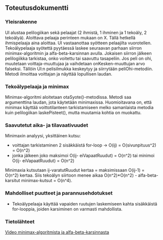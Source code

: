 ## Toteutusdokumentti

### Yleisrakenne
UI alustaa pelilogiikan sekä pelaajat (2 ihmistä, 1 ihminen ja 1 tekoäly, 2 tekoälyä). Aloittava pelaaja perinteen mukaan on X. Tällä hetkellä ihmispelaaja aina aloittaa. UI vastaanottaa syötteen pelaajilta vuorotellen. Tekoälypelaaja syötettä pyytäessä laskee seuraavan parhaan siirron minimax-algoritmin ja alfa-beta-karsinnan avulla. Jokaisen siirron jälkeen pelilogiikka tarkistaa, onko voitettu tai saavuttu tasapeliin. Jos peli on ohi, muutetaan voittaja-muuttujaa ja vaihdetaan onKesken-muuttujan arvo falseksi. Tällöin UI:n pelisilmukka keskeytyy ja siirrytään peliOhi-metodiin. Metodi ilmoittaa voittajan ja näyttää lopullisen laudan.

### Tekoälypelaaja ja minimax
Minimax-algoritmi aloitetaan otaSyote()-metodissa. Metodi saa argumenttina laudan, jota käytetään minimaxissa. Huomioitavana on, että minimax käyttää voittotilanteen tarkistamiseen melko samanlaista metodia kuin pelilogiikan laskePisteet(), mutta muutamia kohtia on muokattu.


### Saavutetut aika- ja tilavaativuudet
Minimaxin analyysi, yksittäinen kutsu:
- voittajan tarkistaminen 2 sisäkkäistä for-loop -> O(ij) = O(sivunpituus^2) = O(n^2)
- jonka jälkeen joko maksimoi O(ij- eiVapaatRuudut) = O(n^2) tai minimoi O(ij- eiVapaatRuudut) = O(n^2)

Minimaxia kutsutaan ij-varatutRuudut kertaa = maksimissaan O(ij-1) = O(n^2) kertaa. Siis tekoälyn siirtoon menee aikaa O(n^2)\*O(n^2) - alfa-beta-karsitut minimax-kutsut = O(n^4).

### Mahdolliset puutteet ja parannusehdotukset
- Tekoälypelaaja käyttää vapaiden ruutujen laskemiseen kahta sisäkkäistä for-looppia, joiden karsiminen on varmasti mahdollista.

### Tietolähteet
[Video minimax-algoritmista ja alfa-beta-karsinnasta](https://www.youtube.com/watch?v=l-hh51ncgDI&ab_channel=SebastianLague) 

